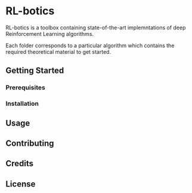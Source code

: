 # RL-botics
RL-botics is a toolbox containing state-of-the-art implemntations of deep Reinforcement Learning algorithms.

Each folder corresponds to a particular algorithm which contains the required theoretical material to get started.

## Getting Started

### Prerequisites

### Installation

## Usage

## Contributing

## Credits

## License
